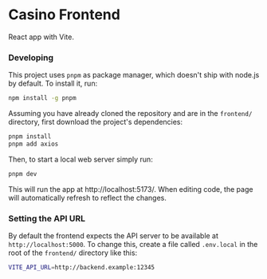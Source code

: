 # Casino Frontend

React app with Vite.

### Developing

This project uses `pnpm` as package manager, which doesn't ship with node.js by default. To install it, run:
```sh
npm install -g pnpm
```

Assuming you have already cloned the repository and are in the `frontend/` directory, first download the project's dependencies:
```sh
pnpm install
pnpm add axios
```

Then, to start a local web server simply run:
```sh
pnpm dev
```

This will run the app at http://localhost:5173/. When editing code, the page will automatically refresh to reflect the changes.

### Setting the API URL

By default the frontend expects the API server to be available at `http://localhost:5000`. To change this, create a file called `.env.local` in the root of the `frontend/` directory like this:

```bash
VITE_API_URL=http://backend.example:12345
```
